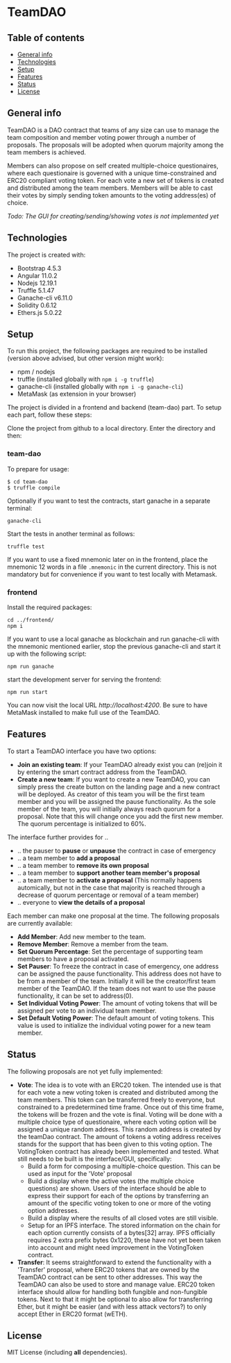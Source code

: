 # TeamDAO

## Table of contents

* [General info](#general-info)
* [Technologies](#technologies)
* [Setup](#setup)
* [Features](#features)
* [Status](#status)
* [License](#license)

## General info

TeamDAO is a DAO contract that teams of any size can use to manage the team composition and member voting power through a number of proposals. The proposals will be adopted when quorum majority among the team members is achieved. 
 
Members can also propose on self created multiple-choice questionaires, where each questionaire is governed with a unique time-constrained and ERC20 compliant voting token. For each vote a new set of tokens is created and distributed among the team members. Members will be able to cast their votes by simply sending token amounts to the voting address(es) of choice. 

*Todo: The GUI for creating/sending/showing votes is not implemented yet*

## Technologies

The project is created with:

- Bootstrap 4.5.3
- Angular 11.0.2
- Nodejs 12.19.1
- Truffle 5.1.47
- Ganache-cli v6.11.0
- Solidity 0.6.12
- Ethers.js 5.0.22

## Setup

To run this project, the following packages are required to be installed (version above advised, but other version might work):

- npm / nodejs
- truffle (installed globally with `npm i -g truffle`)
- ganache-cli (installed globally with `npm i -g ganache-cli`)
- MetaMask (as extension in your browser)

The project is divided in a frontend and backend (team-dao) part. To setup each part, follow these steps: 

Clone the project from github to a local directory. Enter the directory and then:

### team-dao

To prepare for usage:

```
$ cd team-dao
$ truffle compile
```

Optionally if you want to test the contracts, start ganache in a separate terminal:

```
ganache-cli
```

Start the tests in another terminal as follows:

```
truffle test
```

If you want to use a fixed mnemonic later on in the frontend, place the mnemonic 12 words in a file `.mnemonic` in the current directory. This is not mandatory but for convenience if you want to test locally with Metamask.

### frontend

Install the required packages:

```
cd ../frontend/
npm i
```

If you want to use a local ganache as blockchain and run ganache-cli with the mnemonic mentioned earlier, stop the previous ganache-cli and start it up with the following script:

```
npm run ganache
```

start the development server for serving the frontend:

```
npm run start
``` 

You can now visit the local URL *http://localhost:4200*. Be sure to have MetaMask installed to make full use of the TeamDAO.

## Features

To start a TeamDAO interface you have two options:

- **Join an existing team**: If your TeamDAO already exist you can (re)join it by entering the smart contract address from the TeamDAO.
- **Create a new team**: If you want to create a new TeamDAO, you can simply press the create button on the landing page and a new contract will be deployed. As creator of this team you will be the first team member and you will be assigned the pause functionality. As the sole member of the team, you will initially always reach quorum for a proposal. Note that this will change once you add the first new member. The quorum percentage is initialized to 60%.

The interface further provides for ..

- .. the pauser to **pause** or **unpause** the contract in case of emergency
- .. a team member to **add a proposal**
- .. a team member to **remove its own proposal**
- .. a team member to **support another team member's proposal**
- .. a team member to **activate a proposal** (This normally happens automically, but not in the case that majority is reached through a decrease of quorum percentage or removal of a team member)
- .. everyone to **view the details of a proposal**

Each member can make one proposal at the time. The following proposals are currently available:

- **Add Member**: Add new member to the team.
- **Remove Member**: Remove a member from the team.
- **Set Quorum Percentage**: Set the percentage of supporting team members to have a proposal activated.
- **Set Pauser**: To freeze the contract in case of emergency, one address can be assigned the pause functionality. This address does not have to be from a member of the team. Initially it will be the creator/first team member of the TeamDAO. If the team does not want to use the pause functionality, it can be set to address(0).
- **Set Individual Voting Power**: The amount of voting tokens that will be assigned per vote to an individual team member.
- **Set Default Voting Power**: The default amount of voting tokens. This value is used to initialize the individual voting power for a new team member.

## Status

The following proposals are not yet fully implemented:

- **Vote**: The idea is to vote with an ERC20 token. The intended use is that for each vote a new voting token is created and distributed among the team members. This token can be transferred freely to everyone, but constrained to a predetermined time frame. Once out of this time frame, the tokens will be frozen and the vote is final. Voting will be done with a multiple choice type of questionaire, where each voting option will be assigned a unique random address. This random address is created by the teamDao contract. The amount of tokens a voting address receives stands for the support that has been given to this voting option. The VotingToken contract has already been implemented and tested. What still needs to be built is the interface/GUI, specifically:
  - Build a form for composing a multiple-choice question. This can be used as input for the 'Vote' proposal
  - Build a display where the active votes (the multiple choice questions) are shown. Users of the interface should be able to express their support for each of the options by transferring an amount of the specific voting token to one or more of the voting option addresses.
  - Build a display where the results of all closed votes are still visible.
  - Setup for an IPFS interface. The stored information on the chain for each option currently consists of a bytes[32] array. IPFS officially requires 2 extra prefix bytes 0x1220, these have not yet been taken into account and might need improvement in the VotingToken contract.
- **Transfer**: It seems straightforward to extend the functionality with a 'Transfer' proposal, where ERC20 tokens that are owned by the TeamDAO contract can be sent to other addresses. This way the TeamDAO can also be used to store and manage value. ERC20 token interface should allow for handling both fungible and non-fungible tokens. Next to that it might be optional to also allow for transferring Ether, but it might be easier (and with less attack vectors?) to only accept Ether in ERC20 format (wETH).

## License

MIT License (including **all** dependencies).

